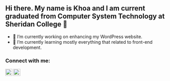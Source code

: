 ## Hi there. My name is Khoa and I am current graduated from Computer System Technology at Sheridan College 👋

- 🔭 I’m currently working on enhancing my WordPress website.
- 🌱 I’m currently learning mostly everything that related to front-end development.

### Connect with me:

<a href="https://www.linkedin.com/in/khoa-to-57314210b/"><img align="left" alt="LinkedIn | YouTube" width="22px" src="https://cdn.jsdelivr.net/npm/simple-icons@v3/icons/linkedin.svg" /></a>
<a href="https://www.linkedin.com/in/khoa-to-57314210b/"><img align="left" alt="LinkedIn | YouTube" width="22px" src="https://cdn.jsdelivr.net/npm/simple-icons@v3/icons/linkedin.svg" /></a>
